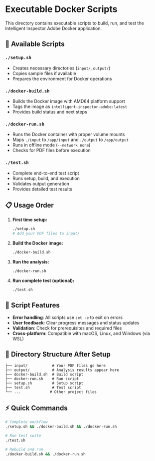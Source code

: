 # Executable Docker Scripts

This directory contains executable scripts to build, run, and test the Intelligent Inspector Adobe Docker application.

## 🚀 Available Scripts

### `./setup.sh`
- Creates necessary directories (`input/`, `output/`)
- Copies sample files if available
- Prepares the environment for Docker operations

### `./docker-build.sh`
- Builds the Docker image with AMD64 platform support
- Tags the image as `intelligent-inspector-adobe:latest`
- Provides build status and next steps

### `./docker-run.sh`
- Runs the Docker container with proper volume mounts
- Maps `./input` to `/app/input` and `./output` to `/app/output`
- Runs in offline mode (`--network none`)
- Checks for PDF files before execution

### `./test.sh`
- Complete end-to-end test script
- Runs setup, build, and execution
- Validates output generation
- Provides detailed test results

## 📋 Usage Order

1. **First time setup:**
   ```bash
   ./setup.sh
   # Add your PDF files to input/
   ```

2. **Build the Docker image:**
   ```bash
   ./docker-build.sh
   ```

3. **Run the analysis:**
   ```bash
   ./docker-run.sh
   ```

4. **Run complete test (optional):**
   ```bash
   ./test.sh
   ```

## 🔧 Script Features

- **Error handling**: All scripts use `set -e` to exit on errors
- **User feedback**: Clear progress messages and status updates
- **Validation**: Check for prerequisites and required files
- **Cross-platform**: Compatible with macOS, Linux, and Windows (via WSL)

## 📁 Directory Structure After Setup

```
├── input/           # Your PDF files go here
├── output/          # Analysis results appear here
├── docker-build.sh  # Build script
├── docker-run.sh    # Run script
├── setup.sh         # Setup script
├── test.sh          # Test script
└── ...             # Other project files
```

## ⚡ Quick Commands

```bash
# Complete workflow
./setup.sh && ./docker-build.sh && ./docker-run.sh

# Run test suite
./test.sh

# Rebuild and run
./docker-build.sh && ./docker-run.sh
```
